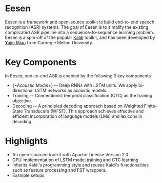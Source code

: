 # Eesen

Eesen is a framework and open-source toolkit to build end-to-end speech recognition (ASR) systems. The goal of Eesen is to simplify the existing complicated ASR pipeline into a sequence-to-sequence learning problem. Eesen is a spin-off of the popular [Kaldi](http://kaldi.sourceforge.net/) toolkit, and has been developed by [Yajie Miao](http://www.cs.cmu.edu/~ymiao) from Carnegie Mellon University. 

# Key Components

In Eesen, end-to-end ASR is enabled by the following 3 key components
* {*+Acoustic Model+*} -- Deep RNNs with LSTM units. We apply bi-directional LSTM networks as acoustic models.
* Training       -- Connectionist temporal classification (CTC) as the training objective.
* Decoding       -- A principled decoding approach based on Weighted Finite-State Transducers (WFST). This approach achieves effective and efficient incorporation of language models (LMs) and lexicons in decoding. 

# Highlights

* An open-sourced toolkit with Apache License Version 2.0
* GPU implementation of LSTM model training and CTC learning
* Inherits Kaldi's programming style and reuses Kaldi's functionalities such as feature processing and FST wrappers. 
* Example setups 
